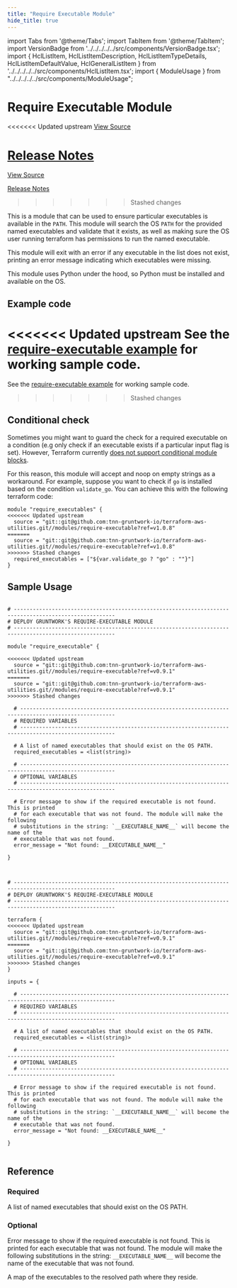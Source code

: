 ```yaml
---
title: "Require Executable Module"
hide_title: true
---
```


import Tabs from '@theme/Tabs';
import TabItem from '@theme/TabItem';
import VersionBadge from '../../../../../src/components/VersionBadge.tsx';
import { HclListItem, HclListItemDescription, HclListItemTypeDetails, HclListItemDefaultValue, HclGeneralListItem } from '../../../../../src/components/HclListItem.tsx';
import { ModuleUsage } from "../../../../../src/components/ModuleUsage";

<VersionBadge repoTitle="Terraform Utility Modules" version="0.9.1" lastModifiedVersion="0.9.1"/>

# Require Executable Module

<<<<<<< Updated upstream
<a href="https://github.com/tnn-gruntwork-io/terraform-aws-utilities/tree/v0.9.1/modules/require-executable" className="link-button" title="View the source code for this module in GitHub.">View Source</a>

<a href="https://github.com/tnn-gruntwork-io/terraform-aws-utilities/releases/tag/v0.9.1" className="link-button" title="Release notes for only versions which impacted this module.">Release Notes</a>
=======
<a href="https://github.com/tnn-gruntwork-io/terraform-aws-utilities/tree/v0.9.1/modules/require-executable" className="link-button" title="View the source code for this module in GitHub.">View Source</a>

<a href="https://github.com/tnn-gruntwork-io/terraform-aws-utilities/releases/tag/v0.9.1" className="link-button" title="Release notes for only versions which impacted this module.">Release Notes</a>
>>>>>>> Stashed changes

This is a module that can be used to ensure particular executables is available in the `PATH`. This module will search
the OS `PATH` for the provided named executables and validate that it exists, as well as making sure the OS user running
terraform has permissions to run the named executable.

This module will exit with an error if any executable in the list does not exist, printing an error message indicating
which executables were missing.

This module uses Python under the hood, so Python must be installed and available on the OS.

## Example code

<<<<<<< Updated upstream
See the [require-executable example](https://github.com/tnn-gruntwork-io/terraform-aws-utilities/tree/v0.9.1/examples/require-executable) for working sample code.
=======
See the [require-executable example](https://github.com/tnn-gruntwork-io/terraform-aws-utilities/tree/v0.9.1/examples/require-executable) for working sample code.
>>>>>>> Stashed changes

## Conditional check

Sometimes you might want to guard the check for a required executable on a condition (e.g only check if an executable
exists if a particular input flag is set). However, Terraform currently [does not support conditional module
blocks](https://github.com/hashicorp/terraform/issues/953).

For this reason, this module will accept and noop on empty strings as a workaround. For example, suppose you want to
check if `go` is installed based on the condition `validate_go`. You can achieve this with the following terraform code:

```hcl
module "require_executables" {
<<<<<<< Updated upstream
  source = "git::git@github.com:tnn-gruntwork-io/terraform-aws-utilities.git//modules/require-executable?ref=v1.0.8"
=======
  source = "git::git@github.com:tnn-gruntwork-io/terraform-aws-utilities.git//modules/require-executable?ref=v1.0.8"
>>>>>>> Stashed changes
  required_executables = ["${var.validate_go ? "go" : ""}"]
}
```

## Sample Usage

<Tabs>
<TabItem value="terraform" label="Terraform" default>

```hcl title="main.tf"

# ------------------------------------------------------------------------------------------------------
# DEPLOY GRUNTWORK'S REQUIRE-EXECUTABLE MODULE
# ------------------------------------------------------------------------------------------------------

module "require_executable" {

<<<<<<< Updated upstream
  source = "git::git@github.com:tnn-gruntwork-io/terraform-aws-utilities.git//modules/require-executable?ref=v0.9.1"
=======
  source = "git::git@github.com:tnn-gruntwork-io/terraform-aws-utilities.git//modules/require-executable?ref=v0.9.1"
>>>>>>> Stashed changes

  # ----------------------------------------------------------------------------------------------------
  # REQUIRED VARIABLES
  # ----------------------------------------------------------------------------------------------------

  # A list of named executables that should exist on the OS PATH.
  required_executables = <list(string)>

  # ----------------------------------------------------------------------------------------------------
  # OPTIONAL VARIABLES
  # ----------------------------------------------------------------------------------------------------

  # Error message to show if the required executable is not found. This is printed
  # for each executable that was not found. The module will make the following
  # substitutions in the string: `__EXECUTABLE_NAME__` will become the name of the
  # executable that was not found.
  error_message = "Not found: __EXECUTABLE_NAME__"

}


```

</TabItem>
<TabItem value="terragrunt" label="Terragrunt" default>

```hcl title="terragrunt.hcl"

# ------------------------------------------------------------------------------------------------------
# DEPLOY GRUNTWORK'S REQUIRE-EXECUTABLE MODULE
# ------------------------------------------------------------------------------------------------------

terraform {
<<<<<<< Updated upstream
  source = "git::git@github.com:tnn-gruntwork-io/terraform-aws-utilities.git//modules/require-executable?ref=v0.9.1"
=======
  source = "git::git@github.com:tnn-gruntwork-io/terraform-aws-utilities.git//modules/require-executable?ref=v0.9.1"
>>>>>>> Stashed changes
}

inputs = {

  # ----------------------------------------------------------------------------------------------------
  # REQUIRED VARIABLES
  # ----------------------------------------------------------------------------------------------------

  # A list of named executables that should exist on the OS PATH.
  required_executables = <list(string)>

  # ----------------------------------------------------------------------------------------------------
  # OPTIONAL VARIABLES
  # ----------------------------------------------------------------------------------------------------

  # Error message to show if the required executable is not found. This is printed
  # for each executable that was not found. The module will make the following
  # substitutions in the string: `__EXECUTABLE_NAME__` will become the name of the
  # executable that was not found.
  error_message = "Not found: __EXECUTABLE_NAME__"

}


```

</TabItem>
</Tabs>




## Reference

<Tabs>
<TabItem value="inputs" label="Inputs" default>

### Required

<HclListItem name="required_executables" requirement="required" type="list(string)">
<HclListItemDescription>

A list of named executables that should exist on the OS PATH.

</HclListItemDescription>
</HclListItem>

### Optional

<HclListItem name="error_message" requirement="optional" type="string">
<HclListItemDescription>

Error message to show if the required executable is not found. This is printed for each executable that was not found. The module will make the following substitutions in the string: `__EXECUTABLE_NAME__` will become the name of the executable that was not found.

</HclListItemDescription>
<HclListItemDefaultValue defaultValue="&quot;Not found: __EXECUTABLE_NAME__&quot;"/>
</HclListItem>

</TabItem>
<TabItem value="outputs" label="Outputs">

<HclListItem name="executables">
<HclListItemDescription>

A map of the executables to the resolved path where they reside.

</HclListItemDescription>
</HclListItem>

</TabItem>
</Tabs>


<!-- ##DOCS-SOURCER-START
{
  "originalSources": [
<<<<<<< Updated upstream
    "https://github.com/tnn-gruntwork-io/terraform-aws-utilities/tree/v0.9.1/modules/require-executable/readme.md",
    "https://github.com/tnn-gruntwork-io/terraform-aws-utilities/tree/v0.9.1/modules/require-executable/variables.tf",
    "https://github.com/tnn-gruntwork-io/terraform-aws-utilities/tree/v0.9.1/modules/require-executable/outputs.tf"
=======
    "https://github.com/tnn-gruntwork-io/terraform-aws-utilities/tree/v0.9.1/modules/require-executable/readme.md",
    "https://github.com/tnn-gruntwork-io/terraform-aws-utilities/tree/v0.9.1/modules/require-executable/variables.tf",
    "https://github.com/tnn-gruntwork-io/terraform-aws-utilities/tree/v0.9.1/modules/require-executable/outputs.tf"
>>>>>>> Stashed changes
  ],
  "sourcePlugin": "module-catalog-api",
  "hash": "f51a79d245170ae0fb82ebd49779d294"
}
##DOCS-SOURCER-END -->
